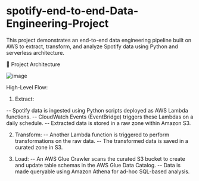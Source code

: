# spotify-end-to-end-Data-Engineering-Project
This project demonstrates an end-to-end data engineering pipeline built on AWS to extract, transform, and analyze Spotify data using Python and serverless architecture.

📌 Project Architecture

![image](https://github.com/user-attachments/assets/0f2afab5-7417-4fbe-9070-efb0d16627d1)


High-Level Flow:

1. Extract:

-- Spotify data is ingested using Python scripts deployed as AWS Lambda functions.
-- CloudWatch Events (EventBridge) triggers these Lambdas on a daily schedule.
-- Extracted data is stored in a raw zone within Amazon S3.

2. Transform:
-- Another Lambda function is triggered to perform transformations on the raw data.
-- The transformed data is saved in a curated zone in S3.

3. Load:
-- An AWS Glue Crawler scans the curated S3 bucket to create and update table schemas in the AWS Glue Data Catalog.
-- Data is made queryable using Amazon Athena for ad-hoc SQL-based analysis.




